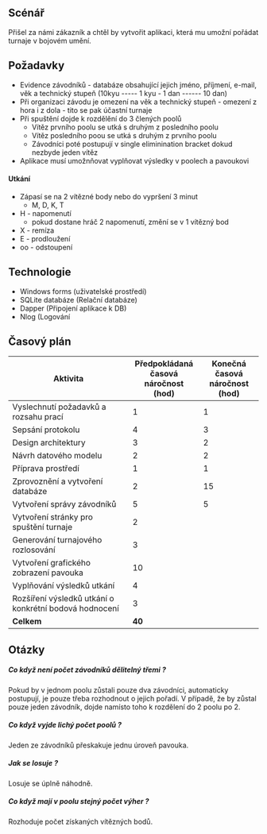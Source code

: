 
## Scénář
Přišel za námi zákazník a chtěl by vytvořit aplikaci, která mu umožní pořádat turnaje v bojovém umění.

## Požadavky
- Evidence závodníků - databáze obsahující jejich jméno, příjmení, e-mail, věk a technický stupeň (10kyu ----- 1 kyu - 1 dan ------ 10 dan)
- Při organizaci závodu je omezení na věk a technický stupeň - omezení z hora i z dola - tito se pak účastní turnaje
- Při spuštění dojde k rozdělění do 3 člených poolů
  - Vítěz prvního poolu se utká s druhým z posledního poolu
  - Vítěz posledního poou se utká s druhým z prvního poolu
  - Závodníci poté postupují v single eliminination bracket dokud nezbyde jeden vítěz
- Aplikace musí umožnňovat vyplňovat výsledky v poolech a pavoukovi
#### Utkání
- Zápasí se na 2 vítězné body nebo do vypršení 3 minut
  - M, D, K, T
- H - napomenutí
    - pokud dostane hráč 2 napomenutí, změní se v 1 vítězný bod
- X - remíza
- E - prodloužení
- oo - odstoupení     

## Technologie
- Windows forms (uživatelské prostředí)
- SQLite databáze (Relační databáze)
- Dapper (Připojení aplikace k DB)
- Nlog (Logování 

## Časový plán
| Aktivita | Předpokládaná<br>časová náročnost<br>(hod) | Konečná<br>časová náročnost<br>(hod) |
|----------|--------------------------------------------|--------------------------------------|
| Vyslechnutí požadavků a rozsahu prací | 1 | 1 |
| Sepsání protokolu | 4 | 3 |
| Design architektury | 3 | 2 |
| Návrh datového modelu | 2 | 2|
| Příprava prostředí | 1 | 1 |
| Zprovoznění a vytvoření databáze | 2 | 15 |
| Vytvoření správy závodníků | 5 | 5 |
| Vytvoření stránky pro spuštění turnaje | 2 | |
| Generování turnajového rozlosování | 3 | |
| Vytvoření grafického zobrazení pavouka | 10 | |
| Vyplňování výsledků utkání | 4 | |
| Rozšíření výsledků utkání o konkrétní bodová hodnocení | 3 | |
| **Celkem** | **40**  |  |

## Otázky
##### Co když není počet závodníků dělitelný třemi ?
Pokud by v jednom poolu zůstali pouze dva závodníci, automaticky postupují, je pouze třeba rozhodnout o jejich pořadí. 
V případě, že by zůstal pouze jeden závodník, dojde namísto toho k rozdělení do 2 poolu po 2.
##### Co když vyjde lichý počet poolů ?
Jeden ze závodníků přeskakuje jednu úroveň pavouka.
##### Jak se losuje ?
Losuje se úplně náhodně.
##### Co když mají v poolu stejný počet výher ?
Rozhoduje počet získaných vítězných bodů.
